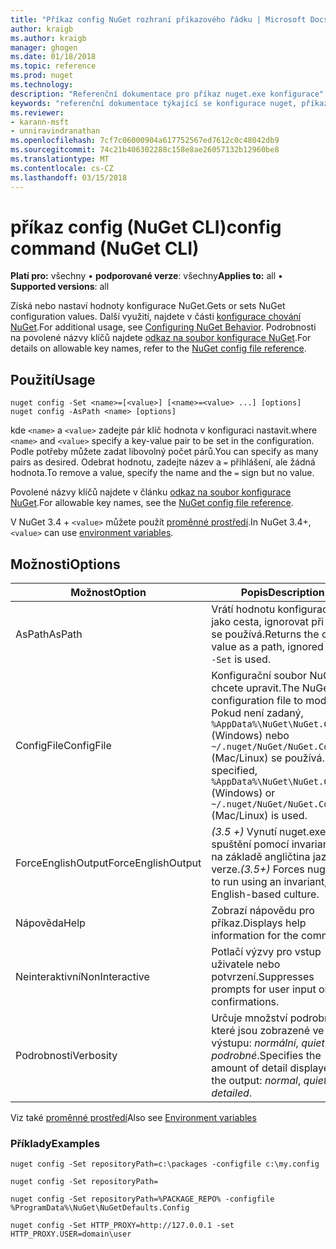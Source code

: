 ```yaml
---
title: "Příkaz config NuGet rozhraní příkazového řádku | Microsoft Docs"
author: kraigb
ms.author: kraigb
manager: ghogen
ms.date: 01/18/2018
ms.topic: reference
ms.prod: nuget
ms.technology: 
description: "Referenční dokumentace pro příkaz nuget.exe konfigurace"
keywords: "referenční dokumentace týkající se konfigurace nuget, příkazu config"
ms.reviewer:
- karann-msft
- unniravindranathan
ms.openlocfilehash: 7cf7c06000904a617752567ed7612c0c48042db9
ms.sourcegitcommit: 74c21b406302288c158e8ae26057132b12960be8
ms.translationtype: MT
ms.contentlocale: cs-CZ
ms.lasthandoff: 03/15/2018
---
```

# <a name="config-command-nuget-cli"></a><span data-ttu-id="0b17a-104">příkaz config (NuGet CLI)</span><span class="sxs-lookup"><span data-stu-id="0b17a-104">config command (NuGet CLI)</span></span>

<span data-ttu-id="0b17a-105">**Platí pro:** všechny &bullet; **podporované verze**: všechny</span><span class="sxs-lookup"><span data-stu-id="0b17a-105">**Applies to:** all &bullet; **Supported versions**: all</span></span>

<span data-ttu-id="0b17a-106">Získá nebo nastaví hodnoty konfigurace NuGet.</span><span class="sxs-lookup"><span data-stu-id="0b17a-106">Gets or sets NuGet configuration values.</span></span> <span data-ttu-id="0b17a-107">Další využití, najdete v části [konfigurace chování NuGet](../consume-packages/configuring-nuget-behavior.md).</span><span class="sxs-lookup"><span data-stu-id="0b17a-107">For additional usage, see [Configuring NuGet Behavior](../consume-packages/configuring-nuget-behavior.md).</span></span> <span data-ttu-id="0b17a-108">Podrobnosti na povolené názvy klíčů najdete [odkaz na soubor konfigurace NuGet](../reference/nuget-config-file.md).</span><span class="sxs-lookup"><span data-stu-id="0b17a-108">For details on allowable key names, refer to the [NuGet config file reference](../reference/nuget-config-file.md).</span></span>

## <a name="usage"></a><span data-ttu-id="0b17a-109">Použití</span><span class="sxs-lookup"><span data-stu-id="0b17a-109">Usage</span></span>

```cli
nuget config -Set <name>=[<value>] [<name>=<value> ...] [options]
nuget config -AsPath <name> [options]
```

<span data-ttu-id="0b17a-110">kde `<name>` a `<value>` zadejte pár klíč hodnota v konfiguraci nastavit.</span><span class="sxs-lookup"><span data-stu-id="0b17a-110">where `<name>` and `<value>` specify a key-value pair to be set in the configuration.</span></span> <span data-ttu-id="0b17a-111">Podle potřeby můžete zadat libovolný počet párů.</span><span class="sxs-lookup"><span data-stu-id="0b17a-111">You can specify as many pairs as desired.</span></span> <span data-ttu-id="0b17a-112">Odebrat hodnotu, zadejte název a `=` přihlášení, ale žádná hodnota.</span><span class="sxs-lookup"><span data-stu-id="0b17a-112">To remove a value, specify the name and the `=` sign but no value.</span></span>

<span data-ttu-id="0b17a-113">Povolené názvy klíčů najdete v článku [odkaz na soubor konfigurace NuGet](../reference/nuget-config-file.md).</span><span class="sxs-lookup"><span data-stu-id="0b17a-113">For allowable key names, see the [NuGet config file reference](../reference/nuget-config-file.md).</span></span>

<span data-ttu-id="0b17a-114">V NuGet 3.4 + `<value>` můžete použít [proměnné prostředí](cli-ref-environment-variables.md).</span><span class="sxs-lookup"><span data-stu-id="0b17a-114">In NuGet 3.4+, `<value>` can use [environment variables](cli-ref-environment-variables.md).</span></span>

## <a name="options"></a><span data-ttu-id="0b17a-115">Možnosti</span><span class="sxs-lookup"><span data-stu-id="0b17a-115">Options</span></span>

| <span data-ttu-id="0b17a-116">Možnost</span><span class="sxs-lookup"><span data-stu-id="0b17a-116">Option</span></span> | <span data-ttu-id="0b17a-117">Popis</span><span class="sxs-lookup"><span data-stu-id="0b17a-117">Description</span></span> |
| --- | --- |
| <span data-ttu-id="0b17a-118">AsPath</span><span class="sxs-lookup"><span data-stu-id="0b17a-118">AsPath</span></span> | <span data-ttu-id="0b17a-119">Vrátí hodnotu konfigurace jako cesta, ignorovat při `-Set` se používá.</span><span class="sxs-lookup"><span data-stu-id="0b17a-119">Returns the config value as a path, ignored when `-Set` is used.</span></span> |
| <span data-ttu-id="0b17a-120">ConfigFile</span><span class="sxs-lookup"><span data-stu-id="0b17a-120">ConfigFile</span></span> | <span data-ttu-id="0b17a-121">Konfigurační soubor NuGet chcete upravit.</span><span class="sxs-lookup"><span data-stu-id="0b17a-121">The NuGet configuration file to modify.</span></span> <span data-ttu-id="0b17a-122">Pokud není zadaný, `%AppData%\NuGet\NuGet.Config` (Windows) nebo `~/.nuget/NuGet/NuGet.Config` (Mac/Linux) se používá.</span><span class="sxs-lookup"><span data-stu-id="0b17a-122">If not specified, `%AppData%\NuGet\NuGet.Config` (Windows) or `~/.nuget/NuGet/NuGet.Config` (Mac/Linux) is used.</span></span>|
| <span data-ttu-id="0b17a-123">ForceEnglishOutput</span><span class="sxs-lookup"><span data-stu-id="0b17a-123">ForceEnglishOutput</span></span> | <span data-ttu-id="0b17a-124">*(3.5 +)*  Vynutí nuget.exe ke spuštění pomocí invariantní, na základě angličtina jazykové verze.</span><span class="sxs-lookup"><span data-stu-id="0b17a-124">*(3.5+)* Forces nuget.exe to run using an invariant, English-based culture.</span></span> |
| <span data-ttu-id="0b17a-125">Nápověda</span><span class="sxs-lookup"><span data-stu-id="0b17a-125">Help</span></span> | <span data-ttu-id="0b17a-126">Zobrazí nápovědu pro příkaz.</span><span class="sxs-lookup"><span data-stu-id="0b17a-126">Displays help information for the command.</span></span> |
| <span data-ttu-id="0b17a-127">Neinteraktivní</span><span class="sxs-lookup"><span data-stu-id="0b17a-127">NonInteractive</span></span> | <span data-ttu-id="0b17a-128">Potlačí výzvy pro vstup uživatele nebo potvrzení.</span><span class="sxs-lookup"><span data-stu-id="0b17a-128">Suppresses prompts for user input or confirmations.</span></span> |
| <span data-ttu-id="0b17a-129">Podrobnosti</span><span class="sxs-lookup"><span data-stu-id="0b17a-129">Verbosity</span></span> | <span data-ttu-id="0b17a-130">Určuje množství podrobností, které jsou zobrazené ve výstupu: *normální*, *quiet*, *podrobné*.</span><span class="sxs-lookup"><span data-stu-id="0b17a-130">Specifies the amount of detail displayed in the output: *normal*, *quiet*, *detailed*.</span></span> |

<span data-ttu-id="0b17a-131">Viz také [proměnné prostředí](cli-ref-environment-variables.md)</span><span class="sxs-lookup"><span data-stu-id="0b17a-131">Also see [Environment variables](cli-ref-environment-variables.md)</span></span>

### <a name="examples"></a><span data-ttu-id="0b17a-132">Příklady</span><span class="sxs-lookup"><span data-stu-id="0b17a-132">Examples</span></span>

```cli
nuget config -Set repositoryPath=c:\packages -configfile c:\my.config

nuget config -Set repositoryPath=

nuget config -Set repositoryPath=%PACKAGE_REPO% -configfile %ProgramData%\NuGet\NuGetDefaults.Config

nuget config -Set HTTP_PROXY=http://127.0.0.1 -set HTTP_PROXY.USER=domain\user
```
